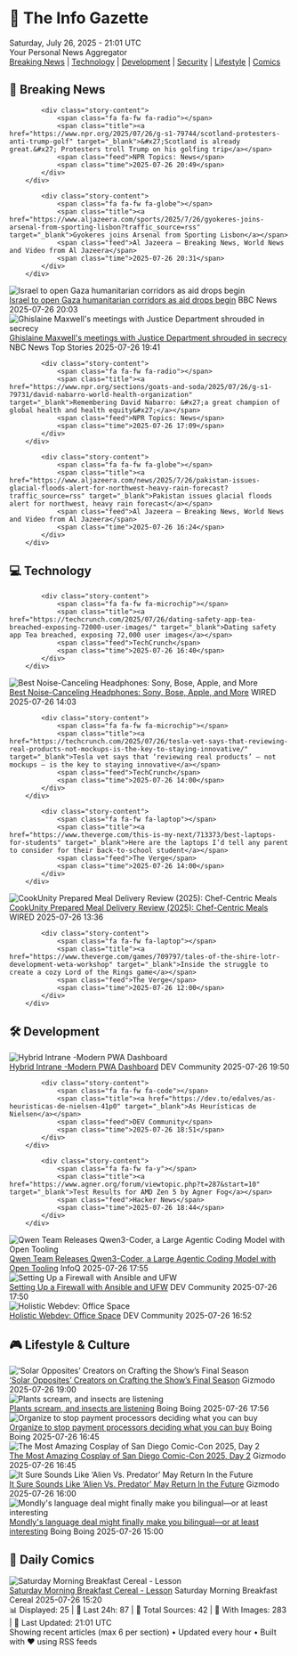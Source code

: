 <!-- Processing 54 RSS feeds at 2025-07-26 21:01:30 UTC -->
<!-- Processing: XKCD -->
<!-- Processing: Penny Arcade -->
<!-- Processing: Poorly Drawn Lines -->
<!-- Processing: Garfield -->
<!-- Processing: Dilbert -->
<!-- Processing: Questionable Content -->
<!-- Processing: CNN Top Stories -->
<!-- Processing: CNN Breaking News -->
<!-- Processing: BBC World News -->
<!-- Processing: BBC Breaking News -->
<!-- Processing: Al Jazeera Breaking News -->
<!-- Processing: NPR News -->
<!-- Processing: CBC News -->
<!-- Error processing https://rss.cbc.ca/lineup/topstories.xml: The read operation timed out -->
<!-- Processing: Reuters Top News -->
<!-- Processing: Reuters World News -->
<!-- Processing: ABC News Breaking -->
<!-- Processing: NBC News Breaking -->
<!-- Processing: The Verge -->
<!-- Processing: Ars Technica -->
<!-- Processing: O'Reilly Radar -->
<!-- Processing: WIRED -->
<!-- Processing: Slashdot -->
<!-- Processing: Lobsters Python -->
<!-- Processing: Phoronix Linux News -->
<!-- Processing: It's FOSS -->
<!-- Processing: DistroWatch -->
<!-- Processing: Linux.com -->
<!-- Processing: Red Hat Blog -->
<!-- Processing: DZone -->
<!-- Processing: Martin Fowler -->
<!-- Processing: Coding Horror -->
<!-- Processing: The Pragmatic Engineer -->
<!-- Processing: Krebs on Security -->
<!-- Processing: Schneier on Security -->
<!-- Generated 4 new posts out of 34 feeds processed -->
<div class="newspaper-header">
    <h1 class="newspaper-title">📰 The Info Gazette</h1>
    <div class="newspaper-date">Saturday, July 26, 2025 - 21:01 UTC</div>
    <div class="newspaper-subtitle">Your Personal News Aggregator</div>
</div>

<div class="newspaper-nav">
    <a href="#breaking">Breaking News</a> |
    <a href="#tech">Technology</a> |
    <a href="#dev">Development</a> |
    <a href="#security">Security</a> |
    <a href="#lifestyle">Lifestyle</a> |
    <a href="#webcomics">Comics</a>
</div>

<div class="news-section breaking-news" id="breaking">
<h2 class="section-header">🚨 Breaking News</h2>
<div class="stories-container">
<div class="story">
            
            <div class="story-content">
                <span class="fa fa-fw fa-radio"></span>
                <span class="title"><a href="https://www.npr.org/2025/07/26/g-s1-79744/scotland-protesters-anti-trump-golf" target="_blank">&#x27;Scotland is already great.&#x27; Protesters troll Trump on his golfing trip</a></span>
                <span class="feed">NPR Topics: News</span>
                <span class="time">2025-07-26 20:49</span>
            </div>
        </div>
<div class="story">
            
            <div class="story-content">
                <span class="fa fa-fw fa-globe"></span>
                <span class="title"><a href="https://www.aljazeera.com/sports/2025/7/26/gyokeres-joins-arsenal-from-sporting-lisbon?traffic_source=rss" target="_blank">Gyokeres joins Arsenal from Sporting Lisbon</a></span>
                <span class="feed">Al Jazeera – Breaking News, World News and Video from Al Jazeera</span>
                <span class="time">2025-07-26 20:31</span>
            </div>
        </div>
<div class="story">
            <img src="https://ichef.bbci.co.uk/ace/standard/240/cpsprodpb/34ae/live/ab900a30-6a5a-11f0-89ea-4d6f9851f623.jpg" alt="Israel to open Gaza humanitarian corridors as aid drops begin" class="story-image" loading="lazy" onerror="this.style.display='none'">
            <div class="story-content">
                <span class="fa fa-fw fa-earth-americas"></span>
                <span class="title"><a href="https://www.bbc.com/news/articles/cn437jjygl9o" target="_blank">Israel to open Gaza humanitarian corridors as aid drops begin</a></span>
                <span class="feed">BBC News</span>
                <span class="time">2025-07-26 20:03</span>
            </div>
        </div>
<div class="story">
            <img src="https://media-cldnry.s-nbcnews.com/image/upload/t_fit_1500w/rockcms/2025-07/250726-Ghislaine-Maxwell-ch-1116-0fd319.jpg" alt="Ghislaine Maxwell&#x27;s meetings with Justice Department shrouded in secrecy" class="story-image" loading="lazy" onerror="this.style.display='none'">
            <div class="story-content">
                <span class="fa fa-fw fa-broadcast-tower"></span>
                <span class="title"><a href="https://www.nbcnews.com/politics/justice-department/ghislaine-maxwell-justice-department-meetings-rcna221240" target="_blank">Ghislaine Maxwell&#x27;s meetings with Justice Department shrouded in secrecy</a></span>
                <span class="feed">NBC News Top Stories</span>
                <span class="time">2025-07-26 19:41</span>
            </div>
        </div>
<div class="story">
            
            <div class="story-content">
                <span class="fa fa-fw fa-radio"></span>
                <span class="title"><a href="https://www.npr.org/sections/goats-and-soda/2025/07/26/g-s1-79731/david-nabarro-world-health-organization" target="_blank">Remembering David Nabarro: &#x27;a great champion of global health and health equity&#x27;</a></span>
                <span class="feed">NPR Topics: News</span>
                <span class="time">2025-07-26 17:09</span>
            </div>
        </div>
<div class="story">
            
            <div class="story-content">
                <span class="fa fa-fw fa-globe"></span>
                <span class="title"><a href="https://www.aljazeera.com/news/2025/7/26/pakistan-issues-glacial-floods-alert-for-northwest-heavy-rain-forecast?traffic_source=rss" target="_blank">Pakistan issues glacial floods alert for northwest, heavy rain forecast</a></span>
                <span class="feed">Al Jazeera – Breaking News, World News and Video from Al Jazeera</span>
                <span class="time">2025-07-26 16:24</span>
            </div>
        </div>
</div>
</div>
<div class="news-section tech-news" id="tech">
<h2 class="section-header">💻 Technology</h2>
<div class="stories-container">
<div class="story">
            
            <div class="story-content">
                <span class="fa fa-fw fa-microchip"></span>
                <span class="title"><a href="https://techcrunch.com/2025/07/26/dating-safety-app-tea-breached-exposing-72000-user-images/" target="_blank">Dating safety app Tea breached, exposing 72,000 user images</a></span>
                <span class="feed">TechCrunch</span>
                <span class="time">2025-07-26 16:40</span>
            </div>
        </div>
<div class="story">
            <img src="https://media.wired.com/photos/688421c8d632f582759c6e56/master/pass/The%20Best%20Noise-Canceling%20Headphones.png" alt="Best Noise-Canceling Headphones: Sony, Bose, Apple, and More" class="story-image" loading="lazy" onerror="this.style.display='none'">
            <div class="story-content">
                <span class="fa fa-fw fa-bolt"></span>
                <span class="title"><a href="https://www.wired.com/gallery/best-noise-canceling-headphones/" target="_blank">Best Noise-Canceling Headphones: Sony, Bose, Apple, and More</a></span>
                <span class="feed">WIRED</span>
                <span class="time">2025-07-26 14:03</span>
            </div>
        </div>
<div class="story">
            
            <div class="story-content">
                <span class="fa fa-fw fa-microchip"></span>
                <span class="title"><a href="https://techcrunch.com/2025/07/26/tesla-vet-says-that-reviewing-real-products-not-mockups-is-the-key-to-staying-innovative/" target="_blank">Tesla vet says that ‘reviewing real products’ — not mockups — is the key to staying innovative</a></span>
                <span class="feed">TechCrunch</span>
                <span class="time">2025-07-26 14:00</span>
            </div>
        </div>
<div class="story">
            
            <div class="story-content">
                <span class="fa fa-fw fa-laptop"></span>
                <span class="title"><a href="https://www.theverge.com/this-is-my-next/713373/best-laptops-for-students" target="_blank">Here are the laptops I’d tell any parent to consider for their back-to-school student</a></span>
                <span class="feed">The Verge</span>
                <span class="time">2025-07-26 14:00</span>
            </div>
        </div>
<div class="story">
            <img src="https://media.wired.com/photos/688444d05a0da0f7516f91f9/master/pass/Review%20(2025)-%20CookUnity%20Prepared%20Meals.png" alt="CookUnity Prepared Meal Delivery Review (2025): Chef-Centric Meals" class="story-image" loading="lazy" onerror="this.style.display='none'">
            <div class="story-content">
                <span class="fa fa-fw fa-bolt"></span>
                <span class="title"><a href="https://www.wired.com/review/cookunity-prepared-meal-delivery/" target="_blank">CookUnity Prepared Meal Delivery Review (2025): Chef-Centric Meals</a></span>
                <span class="feed">WIRED</span>
                <span class="time">2025-07-26 13:36</span>
            </div>
        </div>
<div class="story">
            
            <div class="story-content">
                <span class="fa fa-fw fa-laptop"></span>
                <span class="title"><a href="https://www.theverge.com/games/709797/tales-of-the-shire-lotr-development-weta-workshop" target="_blank">Inside the struggle to create a cozy Lord of the Rings game</a></span>
                <span class="feed">The Verge</span>
                <span class="time">2025-07-26 12:00</span>
            </div>
        </div>
</div>
</div>
<div class="news-section dev-news" id="dev">
<h2 class="section-header">🛠️ Development</h2>
<div class="stories-container">
<div class="story">
            <img src="https://media2.dev.to/dynamic/image/width=800%2Cheight=%2Cfit=scale-down%2Cgravity=auto%2Cformat=auto/screenshot-desktop.png" alt="Hybrid Intrane -Modern PWA Dashboard" class="story-image" loading="lazy" onerror="this.style.display='none'">
            <div class="story-content">
                <span class="fa fa-fw fa-code"></span>
                <span class="title"><a href="https://dev.to/paulo_abbcba03b4df70572fc/hybrid-intrane-modern-pwa-dashboard-4e08" target="_blank">Hybrid Intrane -Modern PWA Dashboard</a></span>
                <span class="feed">DEV Community</span>
                <span class="time">2025-07-26 19:50</span>
            </div>
        </div>
<div class="story">
            
            <div class="story-content">
                <span class="fa fa-fw fa-code"></span>
                <span class="title"><a href="https://dev.to/edalves/as-heuristicas-de-nielsen-41p0" target="_blank">As Heurísticas de Nielsen</a></span>
                <span class="feed">DEV Community</span>
                <span class="time">2025-07-26 18:51</span>
            </div>
        </div>
<div class="story">
            
            <div class="story-content">
                <span class="fa fa-fw fa-y"></span>
                <span class="title"><a href="https://www.agner.org/forum/viewtopic.php?t=287&start=10" target="_blank">Test Results for AMD Zen 5 by Agner Fog</a></span>
                <span class="feed">Hacker News</span>
                <span class="time">2025-07-26 18:44</span>
            </div>
        </div>
<div class="story">
            <img src="https://res.infoq.com/news/2025/07/qwen3-coder/en/headerimage/generatedHeaderImage-1753551520845.jpg" alt="Qwen Team Releases Qwen3-Coder, a Large Agentic Coding Model with Open Tooling" class="story-image" loading="lazy" onerror="this.style.display='none'">
            <div class="story-content">
                <span class="fa fa-fw fa-info-circle"></span>
                <span class="title"><a href="https://www.infoq.com/news/2025/07/qwen3-coder/?utm_campaign=infoq_content&utm_source=infoq&utm_medium=feed&utm_term=global" target="_blank">Qwen Team Releases Qwen3-Coder, a Large Agentic Coding Model with Open Tooling</a></span>
                <span class="feed">InfoQ</span>
                <span class="time">2025-07-26 17:55</span>
            </div>
        </div>
<div class="story">
            <img src="https://media2.dev.to/dynamic/image/width=800%2Cheight=%2Cfit=scale-down%2Cgravity=auto%2Cformat=auto/https%3A%2F%2Fdev-to-uploads.s3.amazonaws.com%2Fuploads%2Farticles%2F14ub5w3ag8e7yocf21r7.png" alt="Setting Up a Firewall with Ansible and UFW" class="story-image" loading="lazy" onerror="this.style.display='none'">
            <div class="story-content">
                <span class="fa fa-fw fa-code"></span>
                <span class="title"><a href="https://dev.to/lovestaco/setting-up-a-firewall-with-ansible-and-ufw-3p9j" target="_blank">Setting Up a Firewall with Ansible and UFW</a></span>
                <span class="feed">DEV Community</span>
                <span class="time">2025-07-26 17:50</span>
            </div>
        </div>
<div class="story">
            <img src="https://media2.dev.to/dynamic/image/width=800%2Cheight=%2Cfit=scale-down%2Cgravity=auto%2Cformat=auto/https%3A%2F%2Fdev-to-uploads.s3.amazonaws.com%2Fuploads%2Farticles%2Fqsk8pdncdqpufgej20wo.png" alt="Holistic Webdev: Office Space" class="story-image" loading="lazy" onerror="this.style.display='none'">
            <div class="story-content">
                <span class="fa fa-fw fa-code"></span>
                <span class="title"><a href="https://dev.to/aditya_007/holistic-webdev-office-space-32gg" target="_blank">Holistic Webdev: Office Space</a></span>
                <span class="feed">DEV Community</span>
                <span class="time">2025-07-26 16:52</span>
            </div>
        </div>
</div>
</div>
<div class="news-section lifestyle-news" id="lifestyle">
<h2 class="section-header">🎮 Lifestyle & Culture</h2>
<div class="stories-container">
<div class="story">
            <img src="https://gizmodo.com/app/uploads/2025/07/solarpanel.jpg" alt="‘Solar Opposites’ Creators on Crafting the Show’s Final Season" class="story-image" loading="lazy" onerror="this.style.display='none'">
            <div class="story-content">
                <span class="fa fa-fw fa-computer"></span>
                <span class="title"><a href="https://gizmodo.com/sdcc-2025-solar-opposites-panel-recap-final-season-2000634954" target="_blank">‘Solar Opposites’ Creators on Crafting the Show’s Final Season</a></span>
                <span class="feed">Gizmodo</span>
                <span class="time">2025-07-26 19:00</span>
            </div>
        </div>
<div class="story">
            <img src="https://i0.wp.com/boingboing.net/wp-content/uploads/2025/01/insects.jpg?fit=1200%2C810&amp;quality=60&amp;ssl=1" alt="Plants scream, and insects are listening" class="story-image" loading="lazy" onerror="this.style.display='none'">
            <div class="story-content">
                <span class="fa fa-fw fa-arrow-right"></span>
                <span class="title"><a href="https://boingboing.net/2025/07/26/plants-scream-and-insects-are-listening.html" target="_blank">Plants scream, and insects are listening</a></span>
                <span class="feed">Boing Boing</span>
                <span class="time">2025-07-26 17:56</span>
            </div>
        </div>
<div class="story">
            <img src="https://i0.wp.com/boingboing.net/wp-content/uploads/2025/07/paymentprocessors.jpg?fit=1600%2C976&amp;quality=60&amp;ssl=1" alt="Organize to stop payment processors deciding what you can buy" class="story-image" loading="lazy" onerror="this.style.display='none'">
            <div class="story-content">
                <span class="fa fa-fw fa-arrow-right"></span>
                <span class="title"><a href="https://boingboing.net/2025/07/26/organize-to-stop-payment-processors-deciding-what-you-can-buy.html" target="_blank">Organize to stop payment processors deciding what you can buy</a></span>
                <span class="feed">Boing Boing</span>
                <span class="time">2025-07-26 16:45</span>
            </div>
        </div>
<div class="story">
            <img src="https://gizmodo.com/app/uploads/2025/07/SDCC-2025-cosplay-day-2-.jpg" alt="The Most Amazing Cosplay of San Diego Comic-Con 2025, Day 2" class="story-image" loading="lazy" onerror="this.style.display='none'">
            <div class="story-content">
                <span class="fa fa-fw fa-computer"></span>
                <span class="title"><a href="https://gizmodo.com/sdcc-2025-cosplay-gallery-day-2-fantastic-four-2000634903" target="_blank">The Most Amazing Cosplay of San Diego Comic-Con 2025, Day 2</a></span>
                <span class="feed">Gizmodo</span>
                <span class="time">2025-07-26 16:45</span>
            </div>
        </div>
<div class="story">
            <img src="https://gizmodo.com/app/uploads/2025/07/Alien-vs-Predator-SDCC.jpg" alt="It Sure Sounds Like ‘Alien Vs. Predator’ May Return In the Future" class="story-image" loading="lazy" onerror="this.style.display='none'">
            <div class="story-content">
                <span class="fa fa-fw fa-computer"></span>
                <span class="title"><a href="https://gizmodo.com/sdcc-2025-alien-vs-predator-badlands-alien-earth-2000634940" target="_blank">It Sure Sounds Like ‘Alien Vs. Predator’ May Return In the Future</a></span>
                <span class="feed">Gizmodo</span>
                <span class="time">2025-07-26 16:00</span>
            </div>
        </div>
<div class="story">
            <img src="https://i0.wp.com/boingboing.net/wp-content/uploads/2025/07/Mondly-Premium.jpg?fit=2250%2C1500&amp;quality=60&amp;ssl=1" alt="Mondly&#x27;s language deal might finally make you bilingual—or at least interesting" class="story-image" loading="lazy" onerror="this.style.display='none'">
            <div class="story-content">
                <span class="fa fa-fw fa-arrow-right"></span>
                <span class="title"><a href="https://boingboing.net/2025/07/26/mondlys-language-deal-might-finally-make-you-bilingual-or-at-least-interesting.html" target="_blank">Mondly&#x27;s language deal might finally make you bilingual—or at least interesting</a></span>
                <span class="feed">Boing Boing</span>
                <span class="time">2025-07-26 15:00</span>
            </div>
        </div>
</div>
</div>
<div class="news-section webcomics-section" id="webcomics">
<h2 class="section-header">🎨 Daily Comics</h2>
<div class="stories-container">
<div class="story">
            <img src="https://www.smbc-comics.com/comics/1753229703-20250727.png" alt="Saturday Morning Breakfast Cereal - Lesson" class="story-image" loading="lazy" onerror="this.style.display='none'">
            <div class="story-content">
                <span class="fa fa-fw fa-smile"></span>
                <span class="title"><a href="https://www.smbc-comics.com/comic/lesson" target="_blank">Saturday Morning Breakfast Cereal - Lesson</a></span>
                <span class="feed">Saturday Morning Breakfast Cereal</span>
                <span class="time">2025-07-26 15:20</span>
            </div>
        </div>
</div>
</div>

<div class="newspaper-footer">
    <div class="stats">
        📊 Displayed: 25 | 📅 Last 24h: 87 | 📡 Total Sources: 42 | 📸 With Images: 283 |
        🔄 Last Updated: 21:01 UTC
    </div>
    <div class="footer-note">
        Showing recent articles (max 6 per section) • Updated every hour • Built with ❤️ using RSS feeds
    </div>
</div>

